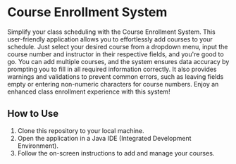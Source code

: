 # Course Enrollment System

Simplify your class scheduling with the Course Enrollment System. This user-friendly application allows you to effortlessly add courses to your schedule. Just select your desired course from a dropdown menu, input the course number and instructor in their respective fields, and you're good to go. You can add multiple courses, and the system ensures data accuracy by prompting you to fill in all required information correctly. It also provides warnings and validations to prevent common errors, such as leaving fields empty or entering non-numeric characters for course numbers. Enjoy an enhanced class enrollment experience with this system!

## How to Use

1. Clone this repository to your local machine.
2. Open the application in a Java IDE (Integrated Development Environment).
3. Follow the on-screen instructions to add and manage your courses.

